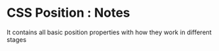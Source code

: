 # CSS Position : Notes
 It contains all basic position properties with how they work in different stages

